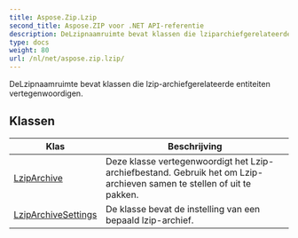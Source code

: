 ```yaml
---
title: Aspose.Zip.Lzip
second_title: Aspose.ZIP voor .NET API-referentie
description: DeLzipnaamruimte bevat klassen die lziparchiefgerelateerde entiteiten vertegenwoordigen.
type: docs
weight: 80
url: /nl/net/aspose.zip.lzip/
---
```

DeLzipnaamruimte bevat klassen die lzip-archiefgerelateerde entiteiten vertegenwoordigen.

## Klassen

| Klas | Beschrijving |
| --- | --- |
| [LzipArchive](./lziparchive/) | Deze klasse vertegenwoordigt het Lzip-archiefbestand. Gebruik het om Lzip-archieven samen te stellen of uit te pakken. |
| [LzipArchiveSettings](./lziparchivesettings/) | De klasse bevat de instelling van een bepaald lzip-archief. |


